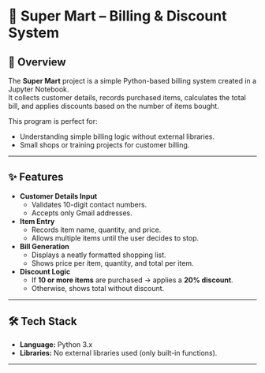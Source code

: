 # 🛒 Super Mart – Billing & Discount System

## 📌 Overview
The **Super Mart** project is a simple Python-based billing system created in a Jupyter Notebook.  
It collects customer details, records purchased items, calculates the total bill, and applies discounts based on the number of items bought.

This program is perfect for:
- Understanding simple billing logic without external libraries.
- Small shops or training projects for customer billing.

---

## ✨ Features
- **Customer Details Input**
  - Validates 10-digit contact numbers.
  - Accepts only Gmail addresses.
- **Item Entry**
  - Records item name, quantity, and price.
  - Allows multiple items until the user decides to stop.
- **Bill Generation**
  - Displays a neatly formatted shopping list.
  - Shows price per item, quantity, and total per item.
- **Discount Logic**
  - If **10 or more items** are purchased → applies a **20% discount**.
  - Otherwise, shows total without discount.

---

## 🛠 Tech Stack
- **Language:** Python 3.x  
- **Libraries:** No external libraries used (only built-in functions).

---
